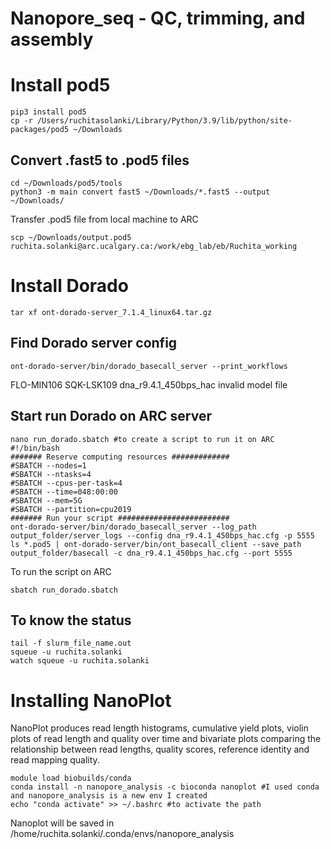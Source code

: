 # Nanopore_seq - QC, trimming, and assembly

# Install pod5
```
pip3 install pod5
cp -r /Users/ruchitasolanki/Library/Python/3.9/lib/python/site-packages/pod5 ~/Downloads
```
## Convert .fast5 to .pod5 files
```
cd ~/Downloads/pod5/tools
python3 -m main convert fast5 ~/Downloads/*.fast5 --output ~/Downloads/
```

Transfer .pod5 file from local machine to ARC
```
scp ~/Downloads/output.pod5 ruchita.solanki@arc.ucalgary.ca:/work/ebg_lab/eb/Ruchita_working
```

# Install Dorado
```
tar xf ont-dorado-server_7.1.4_linux64.tar.gz
```

## Find Dorado server config
```
ont-dorado-server/bin/dorado_basecall_server --print_workflows
```
FLO-MIN106     SQK-LSK109                  dna_r9.4.1_450bps_hac          invalid model file

## Start run Dorado on ARC server
```
nano run_dorado.sbatch #to create a script to run it on ARC
#!/bin/bash
####### Reserve computing resources #############
#SBATCH --nodes=1
#SBATCH --ntasks=4
#SBATCH --cpus-per-task=4
#SBATCH --time=048:00:00
#SBATCH --mem=5G
#SBATCH --partition=cpu2019
####### Run your script #########################
ont-dorado-server/bin/dorado_basecall_server --log_path output_folder/server_logs --config dna_r9.4.1_450bps_hac.cfg -p 5555
ls *.pod5 | ont-dorado-server/bin/ont_basecall_client --save_path output_folder/basecall -c dna_r9.4.1_450bps_hac.cfg --port 5555
```
To run the script on ARC
```
sbatch run_dorado.sbatch
```

## To know the status
```
tail -f slurm_file_name.out 
squeue -u ruchita.solanki
watch squeue -u ruchita.solanki
```
# Installing NanoPlot 
NanoPlot produces read length histograms, cumulative yield plots, violin plots of read length and quality over time and bivariate plots comparing the relationship between read
lengths, quality scores, reference identity and read mapping quality.
```
module load biobuilds/conda
conda install -n nanopore_analysis -c bioconda nanoplot #I used conda and nanopore_analysis is a new env I created
echo "conda activate" >> ~/.bashrc #to activate the path 
```
Nanoplot will be saved in /home/ruchita.solanki/.conda/envs/nanopore_analysis

